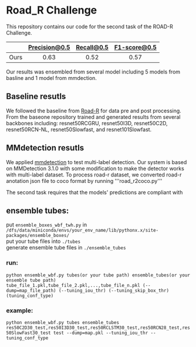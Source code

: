 # Road_R Challenge
This repository contains our code for the second task of the ROAD-R Challenge.

|   | Precision@0.5 | Recall@0.5 | F1-score@0.5|
| ------------- | :---: | :---: | :---: |
| Ours | 0.63 | 0.52 | 0.57 |

Our results was ensembled from several model including 5 models from basline and 1 model from mmdection.

## Baseline resutls
We followed the baseline from [Road-R](https://github.com/mihaela-stoian/ROAD-R-2023-Challenge#dep) for data pre and post processing.
From the baseone repository trained and generated results from several backbones including: resnet50RCGRU, resnet50I3D, resnet50C2D, resnet50RCN-NL, resnet50Slowfast, and resnet101Slowfast.

## MMdetection resutls
We applied [mmdetection](https://github.com/open-mmlab/mmdetection) to test multi-label detection.
Our system is based on MMDetection 3.1.0 with some modification to make the detector works with multi-label dataset.
To process road-r dataset, we converted road-r anotation json file to coco format by running '''road_r2coco.py'''
 


The second task requires that the models' predictions are compliant with 
## ensemble tubes:
put ```ensemble_boxes_wbf_twh.py``` in ```/dfs/data/miniconda/envs/your_env_name/lib/pythonx.x/site-packages/ensemble_boxes/``` <br>
put your tube files into ```./tubes``` <br>
generate ensemble tube files in ```./ensemble_tubes```
### run:
```python ensemble_wbf.py tubes(or your tube path) ensemble_tubes(or your ensemble tube path) tube_file_1.pkl,tube_file_2.pkl,...,tube_file_n.pkl (--dump=map_file_path) (--tuning_iou_thr) (--tuning_skip_box_thr) (tuning_conf_type)```
### example:
```python ensemble_wbf.py tubes ensemble_tubes res50C2D30_test,res50I3D30_test,res50RCLSTM30_test,res50RCN28_test,res50SlowFast30_test test --dump=map.pkl --tuning_iou_thr --tuning_conf_type```

